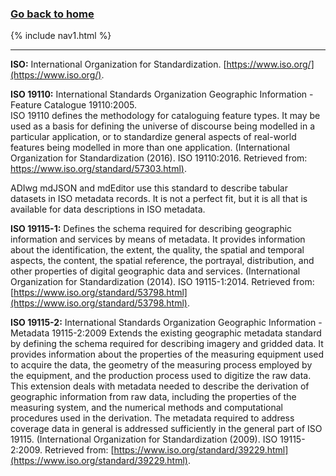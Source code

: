 ### **[Go back to home](https://ironrico.github.io/TestGlossary/)**

{% include nav1.html %}
___


**ISO:**
International Organization for Standardization. [https://www.iso.org/](https://www.iso.org/).


**ISO 19110:** 
International Standards Organization Geographic Information - Feature Catalogue 19110:2005.  
ISO 19110 defines the methodology for cataloguing feature types. 
It may be used as a basis for defining the universe of discourse being modelled in a particular application,
or to standardize general aspects of real-world features being modelled in more than one application. 
(International Organization for Standardization (2016). 
ISO 19110:2016. Retrieved from: [https://www.iso.org/standard/57303.html)](https://www.iso.org/standard/57303.html).

ADIwg mdJSON and mdEditor use this standard to describe tabular datasets in ISO metadata records. 
It is not a perfect fit, but it is all that is available for data descriptions in ISO metadata. 


**ISO 19115-1:**
Defines the schema required for describing geographic information and services by means of metadata. 
It provides information about the identification, the extent, the quality, the spatial and temporal aspects, 
the content, the spatial reference, the portrayal, distribution, and other properties of digital geographic 
data and services. (International Organization for Standardization (2014). ISO 19115-1:2014. 
Retrieved from: [https://www.iso.org/standard/53798.html](https://www.iso.org/standard/53798.html). 


**ISO 19115-2:**
International Standards Organization Geographic Information - Metadata 19115-2:2009 Extends the existing geographic 
metadata standard by defining the schema required for describing imagery and gridded data. 
It provides information about the properties of the measuring equipment used to acquire the data, the geometry of 
the measuring process employed by the equipment, and the production process used to digitize the raw data. 
This extension deals with metadata needed to describe the derivation of geographic information from raw data, 
including the properties of the measuring system, and the numerical methods and computational procedures used 
in the derivation. The metadata required to address coverage data in general is addressed sufficiently in the 
general part of ISO 19115. (International Organization for Standardization (2009). ISO 19115-2:2009. 
Retrieved from: [https://www.iso.org/standard/39229.html](https://www.iso.org/standard/39229.html).






 
